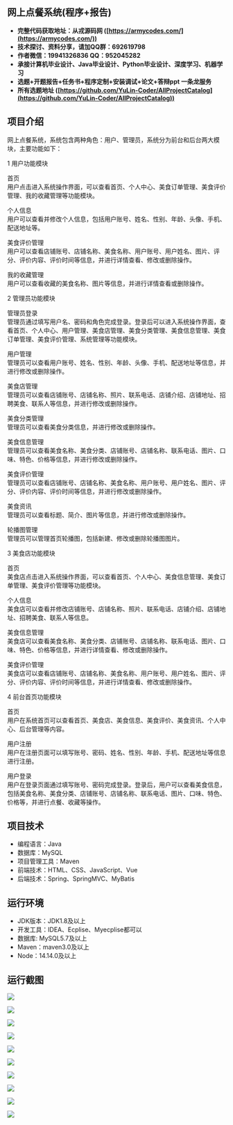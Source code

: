 ## 网上点餐系统(程序+报告)

- <b>完整代码获取地址：从戎源码网 ([https://armycodes.com/](https://armycodes.com/))</b>
- <b>技术探讨、资料分享，请加QQ群：692619798</b> 
- <b>作者微信：19941326836  QQ：952045282</b> 
- <b>承接计算机毕业设计、Java毕业设计、Python毕业设计、深度学习、机器学习</b>
- <b>选题+开题报告+任务书+程序定制+安装调试+论文+答辩ppt 一条龙服务</b>
- <b>所有选题地址 ([https://github.com/YuLin-Coder/AllProjectCatalog](https://github.com/YuLin-Coder/AllProjectCatalog)) </b>

## 项目介绍
网上点餐系统，系统包含两种角色：用户、管理员，系统分为前台和后台两大模块，主要功能如下：

1 用户功能模块

首页  
用户点击进入系统操作界面，可以查看首页、个人中心、美食订单管理、美食评价管理、我的收藏管理等功能模块。  

个人信息  
用户可以查看并修改个人信息，包括用户账号、姓名、性别、年龄、头像、手机、配送地址等。  

美食评价管理  
用户可以查看店铺账号、店铺名称、美食名称、用户账号、用户姓名、图片、评分、评价内容、评价时间等信息，并进行详情查看、修改或删除操作。  

我的收藏管理  
用户可以查看收藏的美食名称、图片等信息，并进行详情查看或删除操作。  

2 管理员功能模块

管理员登录  
管理员通过填写用户名、密码和角色完成登录。登录后可以进入系统操作界面，查看首页、个人中心、用户管理、美食店管理、美食分类管理、美食信息管理、美食订单管理、美食评价管理、系统管理等功能模块。  

用户管理  
管理员可以查看用户账号、姓名、性别、年龄、头像、手机、配送地址等信息，并进行修改或删除操作。  

美食店管理  
管理员可以查看店铺账号、店铺名称、照片、联系电话、店铺介绍、店铺地址、招聘美食、联系人等信息，并进行修改或删除操作。  

美食分类管理  
管理员可以查看美食分类信息，并进行修改或删除操作。  

美食信息管理  
管理员可以查看美食名称、美食分类、店铺账号、店铺名称、联系电话、图片、口味、特色、价格等信息，并进行修改或删除操作。  

美食评价管理  
管理员可以查看店铺账号、店铺名称、美食名称、用户账号、用户姓名、图片、评分、评价内容、评价时间等信息，并进行修改或删除操作。  

美食资讯  
管理员可以查看标题、简介、图片等信息，并进行修改或删除操作。  

轮播图管理  
管理员可以管理首页轮播图，包括新建、修改或删除轮播图图片。  

3 美食店功能模块

首页  
美食店点击进入系统操作界面，可以查看首页、个人中心、美食信息管理、美食订单管理、美食评价管理等功能模块。  

个人信息  
美食店可以查看并修改店铺账号、店铺名称、照片、联系电话、店铺介绍、店铺地址、招聘美食、联系人等信息。  

美食信息管理  
美食店可以查看美食名称、美食分类、店铺账号、店铺名称、联系电话、图片、口味、特色、价格等信息，并进行详情查看、修改或删除操作。  

美食评价管理  
美食店可以查看店铺账号、店铺名称、美食名称、用户账号、用户姓名、图片、评分、评价内容、评价时间等信息，并进行详情查看、修改或删除操作。  

4 前台首页功能模块

首页  
用户在系统首页可以查看首页、美食店、美食信息、美食评价、美食资讯、个人中心、后台管理等内容。  

用户注册  
用户在注册页面可以填写账号、密码、姓名、性别、年龄、手机、配送地址等信息进行注册。  

用户登录  
用户在登录页面通过填写账号、密码完成登录。登录后，用户可以查看美食信息，包括美食名称、美食分类、店铺账号、店铺名称、联系电话、图片、口味、特色、价格等，并进行点餐、收藏等操作。

## 项目技术
- 编程语言：Java
- 数据库：MySQL
- 项目管理工具：Maven
- 前端技术：HTML、CSS、JavaScript、Vue
- 后端技术：Spring、SpringMVC、MyBatis

## 运行环境
- JDK版本：JDK1.8及以上
- 开发工具：IDEA、Ecplise、Myecplise都可以
- 数据库: MySQL5.7及以上
- Maven：maven3.0及以上
- Node：14.14.0及以上

## 运行截图
![](screenshot/1.png)

![](screenshot/2.png)

![](screenshot/3.png)

![](screenshot/4.png)

![](screenshot/5.png)

![](screenshot/6.png)

![](screenshot/7.png)

![](screenshot/8.png)

![](screenshot/9.png)

![](screenshot/10.png)

